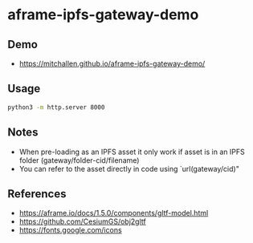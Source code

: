 aframe-ipfs-gateway-demo
==

## Demo

* https://mitchallen.github.io/aframe-ipfs-gateway-demo/

## Usage

```sh
python3 -m http.server 8000
```

## Notes

* When pre-loading as an IPFS asset it only work if asset is in an IPFS folder (gateway/folder-cid/filename)
* You can refer to the asset directly in code using `url(gateway/cid)"

## References

* https://aframe.io/docs/1.5.0/components/gltf-model.html
* https://github.com/CesiumGS/obj2gltf 
* https://fonts.google.com/icons 


